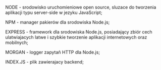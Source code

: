 NODE - srodowisko uruchomieniowe open source, sluzace do tworzenia aplikacji typu server-side w jezyku JavaScript;

NPM - manager pakierów dla srodowiska Node.js;

EXPRESS - framework dla srodowiska Node.js, posiadający zbiór cech ulatwiajacych latwe i szybkie tworzenie aplikacji internetowych oraz mobilnych;

MORGAN - logger zapytañ HTTP dla Node.js;

INDEX.JS - plik zawierajacy backend;
